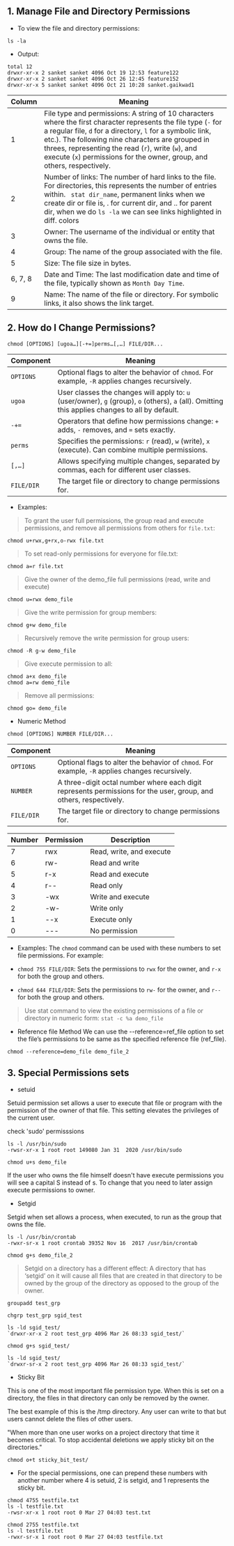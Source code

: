 ## 1. Manage File and Directory Permissions

- To view the file and directory permissions:
```
ls -la
```

- Output:
```
total 12
drwxr-xr-x 2 sanket sanket 4096 Oct 19 12:53 feature122
drwxr-xr-x 2 sanket sanket 4096 Oct 26 12:45 feature152
drwxr-xr-x 5 sanket sanket 4096 Oct 21 10:28 sanket.gaikwad1
```

| Column | Meaning |
|--------|---------|
| 1 | File type and permissions: A string of 10 characters where the first character represents the file type (`-` for a regular file, `d` for a directory, `l` for a symbolic link, etc.). The following nine characters are grouped in threes, representing the read (`r`), write (`w`), and execute (`x`) permissions for the owner, group, and others, respectively. |
| 2 | Number of links: The number of hard links to the file. For directories, this represents the number of entries within. ``` stat dir_name```, permanent links when we create dir or file is, . for current dir, and .. for parent dir, when we do ```ls -la``` we can see links highlighted in diff. colors|
| 3 | Owner: The username of the individual or entity that owns the file. |
| 4 | Group: The name of the group associated with the file. |
| 5 | Size: The file size in bytes. |
| 6, 7, 8 | Date and Time: The last modification date and time of the file, typically shown as `Month Day Time`. |
| 9 | Name: The name of the file or directory. For symbolic links, it also shows the link target. |


## 2. How do I Change Permissions?

```
chmod [OPTIONS] [ugoa…][-+=]perms…[,…] FILE/DIR...
```

| Component | Meaning |
|-----------|---------|
| `OPTIONS` | Optional flags to alter the behavior of `chmod`. For example, `-R` applies changes recursively. |
| `ugoa`    | User classes the changes will apply to: `u` (user/owner), `g` (group), `o` (others), `a` (all). Omitting this applies changes to all by default. |
| `-+=`     | Operators that define how permissions change: `+` adds, `-` removes, and `=` sets exactly. |
| `perms`   | Specifies the permissions: `r` (read), `w` (write), `x` (execute). Can combine multiple permissions. |
| `[,…]`    | Allows specifying multiple changes, separated by commas, each for different user classes. |
| `FILE/DIR`| The target file or directory to change permissions for. |


- Examples:

> To grant the user full permissions, the group read and execute permissions, and remove all permissions from others for `file.txt`:
```
chmod u+rwx,g+rx,o-rwx file.txt
```

> To set read-only permissions for everyone for file.txt:
```
chmod a=r file.txt
```

> Give the owner of the demo_file full permissions (read, write and execute)
```
chmod u=rwx demo_file
```

> Give the write permission for group members:
```
chmod g+w demo_file
```

> Recursively remove the write permission for group users:
```
chmod -R g-w demo_file
```

> Give execute permission to all:
```
chmod a+x demo_file
chmod a=rw demo_file
```

> Remove all permissions:
```
chmod go= demo_file
```

- Numeric Method
```
chmod [OPTIONS] NUMBER FILE/DIR...

```
| Component  | Meaning |
|------------|---------|
| `OPTIONS`  | Optional flags to alter the behavior of `chmod`. For example, `-R` applies changes recursively. |
| `NUMBER`   | A three-digit octal number where each digit represents permissions for the user, group, and others, respectively. |
| `FILE/DIR` | The target file or directory to change permissions for. |

| Number | Permission | Description |
|--------|------------|-------------|
| 7      | rwx        | Read, write, and execute |
| 6      | rw-        | Read and write |
| 5      | r-x        | Read and execute |
| 4      | r--        | Read only |
| 3      | -wx        | Write and execute |
| 2      | -w-        | Write only |
| 1      | --x        | Execute only |
| 0      | ---        | No permission |

- Examples:
The `chmod` command can be used with these numbers to set file permissions. For example:

- `chmod 755 FILE/DIR`: Sets the permissions to `rwx` for the owner, and `r-x` for both the group and others.
- `chmod 644 FILE/DIR`: Sets the permissions to `rw-` for the owner, and `r--` for both the group and others.

> Use stat command to view the existing permissions of a file or directory in numeric form:
```stat -c %a demo_file```

-  Reference file Method
We can use the --reference=ref_file option to set the file’s permissions to be same as the specified reference file (ref_file).
```
chmod --reference=demo_file demo_file_2
```

## 3. Special Permissions sets

- setuid

Setuid permission set allows a user to execute that file or program with the permission of the owner of that file. This setting elevates the privileges of the current user.

check 'sudo' permisssions
```
ls -l /usr/bin/sudo
-rwsr-xr-x 1 root root 149080 Jan 31  2020 /usr/bin/sudo

chmod u+s demo_file
```
If the user who owns the file himself doesn't have execute permissions you will see a capital S instead of s. To change that you need to later assign execute permissions to owner.

- Setgid

Setgid when set allows a process, when executed, to run as the group that owns the file.

```
ls -l /usr/bin/crontab
-rwxr-sr-x 1 root crontab 39352 Nov 16  2017 /usr/bin/crontab

chmod g+s demo_file_2

```
>  Setgid on a directory has a different effect:
A directory that has ‘setgid’ on it will cause all files that are created in that directory to be owned by the group of the directory as opposed to the group of the owner.

```
groupadd test_grp

chgrp test_grp sgid_test

ls -ld sgid_test/
`drwxr-xr-x 2 root test_grp 4096 Mar 26 08:33 sgid_test/`

chmod g+s sgid_test/

ls -ld sgid_test/
`drwxr-sr-x 2 root test_grp 4096 Mar 26 08:33 sgid_test/`
```

- Sticky Bit

This is one of the most important file permission type. When this is set on a directory, the files in that directory can only be removed by the owner.

The best example of this is the /tmp directory. Any user can write to that but users cannot delete the files of other users.

"When more than one user works on a project directory that time it becomes critical. To stop accidental deletions we apply sticky bit on the directories."

```
chmod o+t sticky_bit_test/
```

- For the special permissions, one can prepend these numbers with another number where 4 is setuid, 2 is setgid, and 1 represents the sticky bit.

```
chmod 4755 testfile.txt
ls -l testfile.txt
-rwsr-xr-x 1 root root 0 Mar 27 04:03 test.txt

chmod 2755 testfile.txt
ls -l testfile.txt
-rwxr-sr-x 1 root root 0 Mar 27 04:03 testfile.txt

```

